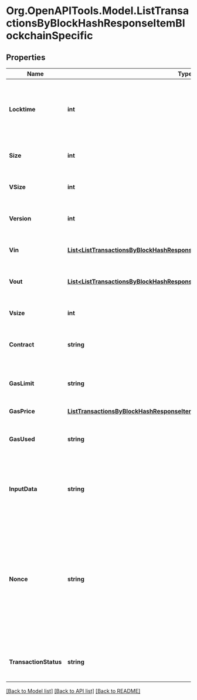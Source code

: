 # Org.OpenAPITools.Model.ListTransactionsByBlockHashResponseItemBlockchainSpecific

## Properties

Name | Type | Description | Notes
------------ | ------------- | ------------- | -------------
**Locktime** | **int** | Represents the time at which a particular transaction can be added to the blockchain. | 
**Size** | **int** | Represents the total size of this transaction. | 
**VSize** | **int** | Represents the virtual size of this transaction. | 
**Version** | **int** | Represents transaction version number. | 
**Vin** | [**List&lt;ListTransactionsByBlockHashResponseItemBlockchainSpecificDashVin&gt;**](ListTransactionsByBlockHashResponseItemBlockchainSpecificDashVin.md) | Represents the transaction inputs. | 
**Vout** | [**List&lt;ListTransactionsByBlockHashResponseItemBlockchainSpecificDashVout&gt;**](ListTransactionsByBlockHashResponseItemBlockchainSpecificDashVout.md) | Represents the transaction outputs. | 
**Vsize** | **int** | Represents the virtual size of this transaction. | 
**Contract** | **string** | Represents the specific transaction contract. | 
**GasLimit** | **string** | Represents the amount of gas used by this specific transaction alone. | 
**GasPrice** | [**ListTransactionsByBlockHashResponseItemBlockchainSpecificEthereumGasPrice**](ListTransactionsByBlockHashResponseItemBlockchainSpecificEthereumGasPrice.md) |  | 
**GasUsed** | **string** | Represents the exact unit of gas that was used for the transaction. | 
**InputData** | **string** | Represents additional information that is required for the transaction. | 
**Nonce** | **string** | Represents the sequential running number for an address, starting from 0 for the first transaction. E.g., if the nonce of a transaction is 10, it would be the 11th transaction sent from the sender&#39;s address. | 
**TransactionStatus** | **string** | String representation of the transaction status | 

[[Back to Model list]](../README.md#documentation-for-models) [[Back to API list]](../README.md#documentation-for-api-endpoints) [[Back to README]](../README.md)

